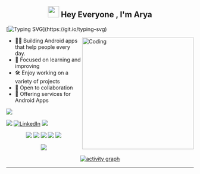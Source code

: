 <h2 align="center"><img src="https://emojis.slackmojis.com/emojis/images/1531849430/4246/blob-sunglasses.gif?1531849430" width="30"/> Hey Everyone , I'm Arya</h2>

<p align="center">

[![Typing SVG](https://readme-typing-svg.demolab.com?font=Roboto,sans-serif&size=40&pause=1000&color=40c463&center=true&vCenter=true&random=false&width=1200&lines=%F0%9F%92%BB+%22Crafting+Code%2C+Building+Dreams%22;+%F0%9F%92%BB+Welcome+to+My+GitHub+Universe!)](https://git.io/typing-svg)
</p>



<img align="right" alt="Coding" width="300" src="https://github.com/AndroidWithRossyn/AndroidWithRossyn/assets/118904953/f01daec3-1d1c-4f83-89e5-7454d9a573ad">

- 👨‍💻 Building Android apps that help people every day.
- 📖 Focused on learning and improving
- 🛠️ Enjoy working on a variety of projects
- 👥 Open to collaboration
- 🔧 Offering services for Android Apps


<div align="start">

  ![](https://komarev.com/ghpvc/?username=aryaaaaaS&style=flat&color=brightgreen)

</div>

<div align="start">
  
<a href="mailto:aryaaakiran8106@gmail.com"><img src="https://img.shields.io/badge/Gmail-EA4335.svg?logo=Gmail&logoColor=white"></a>
[![LinkedIn](https://img.shields.io/badge/LinkedIn-%230077B5.svg?logo=linkedin&logoColor=white)](https://https://www.linkedin.com/in/arya-shendge-011a11328/)
<a href="https://www.flaticon.com/free-icons/curriculum-vitae" title="curriculum vitae icons"></a>
<a href="https://https://arya-dev-three.vercel.app/" target="_blank">
  <img src="https://img.shields.io/badge/Portfolio-1A1A1A.svg?logo=vercel&logoColor=white">
</a>
</div>



<div align="center">

![](http://github-profile-summary-cards.vercel.app/api/cards/profile-details?username=aryaaaaaS&theme=github_dark)
![](http://github-profile-summary-cards.vercel.app/api/cards/stats?username=aryaaaaaS&theme=github_dark)
![](http://github-profile-summary-cards.vercel.app/api/cards/productive-time?username=aryaaaaaS&theme=github_dark&utcOffset=8)
![](http://github-profile-summary-cards.vercel.app/api/cards/repos-per-language?username=aryaaaaaS&theme=github_dark)
![](http://github-profile-summary-cards.vercel.app/api/cards/most-commit-language?username=aryaaaaaS&theme=github_dark)
<p align="center">
  <img alig src="https://github-profile-trophy.vercel.app/?username=AndroidWithRossyn&theme=onedark&column=-1&title=Repositories,Stars,Commits,Followers,PullRequest,MultipleLang&margin-w=10" />
</p>

[![activity graph](https://github-readme-activity-graph.vercel.app/graph?username=aryaaaaaS&bg_color=0d1117&color=ffffff&line=40c463&point=fff7e0&area=true&hide_border=true)](https://github.com/aryaaaaaS/github-readme-activity-graph)

</div>

---








